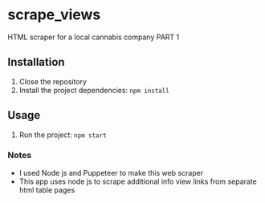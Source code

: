 # scrape_views
HTML scraper for a local cannabis company PART 1

## Installation
1. Close the repository
2. Install the project dependencies: `npm install`

## Usage
1. Run the project: `npm start`

### Notes
- I used Node js and Puppeteer to make this web scraper
- This app uses node js to scrape additional info view links from separate html table pages